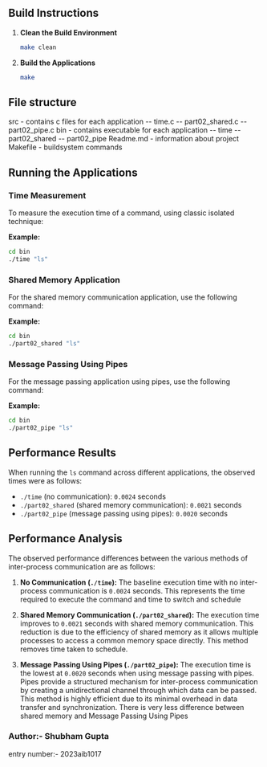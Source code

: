 ## Build Instructions

1. **Clean the Build Environment**
   ```bash
   make clean
   ```

2. **Build the Applications**
   ```bash
   make
   ```

## File structure
   src - contains c files for each application
      -- time.c
      -- part02_shared.c
      -- part02_pipe.c
   bin - contains executable for each application
      -- time
      -- part02_shared
      -- part02_pipe
   Readme.md - information about project
   Makefile - buildsystem commands
   
## Running the Applications

### Time Measurement

To measure the execution time of a command, using classic isolated technique:

**Example:**
```bash
cd bin
./time "ls"
```

### Shared Memory Application

For the shared memory communication application, use the following command:

**Example:**
```bash
cd bin
./part02_shared "ls"
```

### Message Passing Using Pipes

For the message passing application using pipes, use the following command:

**Example:**
```bash
cd bin
./part02_pipe "ls"
```

## Performance Results

When running the `ls` command across different applications, the observed times were as follows:

- `./time` (no communication): `0.0024` seconds
- `./part02_shared` (shared memory communication): `0.0021` seconds
- `./part02_pipe` (message passing using pipes): `0.0020` seconds


## Performance Analysis

The observed performance differences between the various methods of inter-process communication are as follows:

1. **No Communication (`./time`):** 
   The baseline execution time with no inter-process communication is `0.0024` seconds. This represents the time required to execute the command and time to switch and schedule

2. **Shared Memory Communication (`./part02_shared`):** 
   The execution time improves to `0.0021` seconds with shared memory communication. This reduction is due to the efficiency of shared memory as it allows multiple processes to access a common memory space directly. This method removes time taken to schedule.

3. **Message Passing Using Pipes (`./part02_pipe`):** 
   The execution time is the lowest at `0.0020` seconds when using message passing with pipes. Pipes provide a structured mechanism for inter-process communication by creating a unidirectional channel through which data can be passed. This method is highly efficient due to its minimal overhead in data transfer and synchronization. 
   There is very less difference between shared memory and Message Passing Using Pipes

### Author:- Shubham Gupta
   entry number:- 2023aib1017
